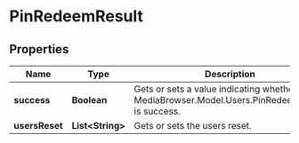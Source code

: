 

# PinRedeemResult


## Properties

| Name | Type | Description | Notes |
|------------ | ------------- | ------------- | -------------|
|**success** | **Boolean** | Gets or sets a value indicating whether this MediaBrowser.Model.Users.PinRedeemResult is success. |  [optional] |
|**usersReset** | **List&lt;String&gt;** | Gets or sets the users reset. |  [optional] |



